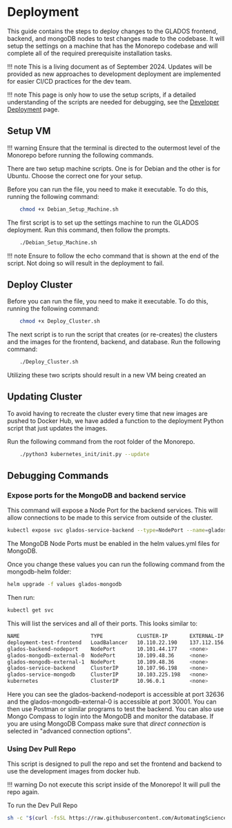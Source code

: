 # Deployment

This guide contains the steps to deploy changes to the GLADOS frontend, backend, and mongoDB nodes to test changes made to the codebase. It will setup the settings on a machine that has the Monorepo codebase and will complete all of the required prerequisite installation tasks.

!!! note
    This is a living document as of September 2024. Updates will be provided as new approaches to development deployment are implemented for easier CI/CD practices for the dev team.

!!! note
    This page is only how to use the setup scripts, if a detailed understanding of the scripts are needed for debugging, see the [Developer Deployment](developer_deployment.md) page.

## Setup VM

!!! warning
    Ensure that the terminal is directed to the outermost level of the Monorepo before running the following commands.

There are two setup machine scripts. One is for Debian and the other is for Ubuntu. Choose the correct one for your setup.

Before you can run the file, you need to make it executable. To do this, running the following command:

```bash
    chmod +x Debian_Setup_Machine.sh
```

The first script is to set up the settings machine to run the GLADOS deployment. Run this command, then follow the prompts.

```bash
    ./Debian_Setup_Machine.sh
```

!!! note
    Ensure to follow the echo command that is shown at the end of the script. Not doing so will result in the deployment to fail.

## Deploy Cluster

Before you can run the file, you need to make it executable. To do this, running the following command:

```bash
    chmod +x Deploy_Cluster.sh
```

The next script is to run the script that creates (or re-creates) the clusters and the images for the frontend, backend, and database. Run the following command:

```bash
    ./Deploy_Cluster.sh
```

Utilizing these two scripts should result in a new VM being created an

## Updating Cluster

To avoid having to recreate the cluster every time that new images are pushed to Docker Hub, we have added a function to the deployment Python script that just updates the images.

Run the following command from the root folder of the Monorepo.

```bash
    ./python3 kubernetes_init/init.py --update
```

## Debugging Commands

### Expose ports for the MongoDB and backend service

This command will expose a Node Port for the backend services. This will allow connections to be made to this service from outside of the cluster.

```bash
kubectl expose svc glados-service-backend --type=NodePort --name=glados-backend-nodeport --port=5050  --target-port=5050
```

The MongoDB Node Ports must be enabled in the helm values.yml files for MongoDB.

Once you change these values you can run the following command from the mongodb-helm folder:

```bash
helm upgrade -f values glados-mongodb
```

Then run:

```bash
kubectl get svc
```

This will list the services and all of their ports. This looks similar to:

```bash
NAME                       TYPE           CLUSTER-IP       EXTERNAL-IP       PORT(S)           AGE
deployment-test-frontend   LoadBalancer   10.110.22.190    137.112.156.235   80:31089/TCP      19h
glados-backend-nodeport    NodePort       10.101.44.177    <none>            5050:32636/TCP    2s
glados-mongodb-external-0  NodePort       10.109.48.36     <none>            27017:30001/TCP   2s
glados-mongodb-external-1  NodePort       10.109.48.36     <none>            27017:30002/TCP   2s
glados-service-backend     ClusterIP      10.107.96.198    <none>            5050/TCP          19h
glados-service-mongodb     ClusterIP      10.103.225.198   <none>            27017/TCP         19h
kubernetes                 ClusterIP      10.96.0.1        <none>            443/TCP           19h
```

Here you can see the glados-backend-nodeport is accessible at port 32636 and the glados-mongodb-external-0 is accessible at port 30001. You can then use Postman or similar programs to test the backend. You can also use Mongo Compass to login into the MongoDB and monitor the database. If you are using MongoDB Compass make sure that *direct connection* is selected in "advanced connection options".

### Using Dev Pull Repo

This script is designed to pull the repo and set the frontend and backend to use the development images from docker hub.

!!! warning
    Do not execute this script inside of the Monorepo! It will pull the repo again.

To run the Dev Pull Repo

```bash
sh -c "$(curl -fsSL https://raw.githubusercontent.com/AutomatingSciencePipeline/Monorepo/refs/heads/development/development_scripts/Dev_pull_repo.sh)"
```
